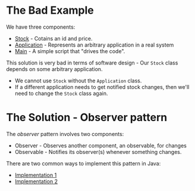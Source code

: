 # The Bad Example

We have three components:

 * [Stock](src/csc301/observerExample/Stock.java) - Cotains an id and price.
 * [Application](src/csc301/observerExample/Application.java) - Represents an arbitrary application in a real system
 * [Main](src/csc301/observerExample/Main.java) - A simple script that "drives the code".

This solution is very bad in terms of software design - Our `Stock` class depends on some arbitrary application.
 * We cannot use `Stock` without the `Application` class.
 * If a different application needs to get notified stock changes, then we'll need to change the `Stock` class again.
 
# The Solution - Observer pattern

The _observer_ pattern involves two components:

 * Observer - Observes another component, an observable, for changes
 * Observable - Notifies its observer(s) whenever something changes.

There are two common ways to implement this pattern in Java:
 * [Implementation 1](../../tree/observer-impl1)
 * [Implementation 2](../../tree/observer-impl2)
 
